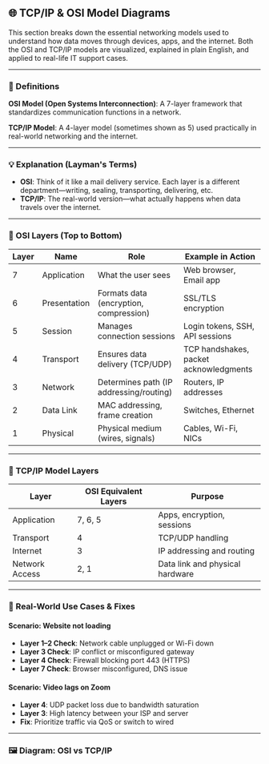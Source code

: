 ## 🌐 TCP/IP & OSI Model Diagrams

This section breaks down the essential networking models used to understand how data moves through devices, apps, and the internet. Both the OSI and TCP/IP models are visualized, explained in plain English, and applied to real-life IT support cases.

---

### 🧩 Definitions

**OSI Model (Open Systems Interconnection)**: A 7-layer framework that standardizes communication functions in a network.

**TCP/IP Model**: A 4-layer model (sometimes shown as 5) used practically in real-world networking and the internet.

---

### 💡 Explanation (Layman's Terms)

- **OSI**: Think of it like a mail delivery service. Each layer is a different department—writing, sealing, transporting, delivering, etc.
- **TCP/IP**: The real-world version—what actually happens when data travels over the internet.

---

### 🧱 OSI Layers (Top to Bottom)

| Layer | Name             | Role                                       | Example in Action                     |
|-------|------------------|--------------------------------------------|----------------------------------------|
| 7     | Application       | What the user sees                         | Web browser, Email app                 |
| 6     | Presentation      | Formats data (encryption, compression)     | SSL/TLS encryption                     |
| 5     | Session           | Manages connection sessions                | Login tokens, SSH, API sessions        |
| 4     | Transport         | Ensures data delivery (TCP/UDP)            | TCP handshakes, packet acknowledgments |
| 3     | Network           | Determines path (IP addressing/routing)    | Routers, IP addresses                  |
| 2     | Data Link         | MAC addressing, frame creation             | Switches, Ethernet                     |
| 1     | Physical          | Physical medium (wires, signals)           | Cables, Wi-Fi, NICs                    |

---

### 🔀 TCP/IP Model Layers

| Layer        | OSI Equivalent Layers     | Purpose                          |
|--------------|---------------------------|----------------------------------|
| Application  | 7, 6, 5                   | Apps, encryption, sessions       |
| Transport    | 4                         | TCP/UDP handling                 |
| Internet     | 3                         | IP addressing and routing        |
| Network Access | 2, 1                    | Data link and physical hardware  |

---

### 🔄 Real-World Use Cases & Fixes

#### Scenario: Website not loading
- **Layer 1–2 Check**: Network cable unplugged or Wi-Fi down
- **Layer 3 Check**: IP conflict or misconfigured gateway
- **Layer 4 Check**: Firewall blocking port 443 (HTTPS)
- **Layer 7 Check**: Browser misconfigured, DNS issue

#### Scenario: Video lags on Zoom
- **Layer 4**: UDP packet loss due to bandwidth saturation
- **Layer 3**: High latency between your ISP and server
- **Fix**: Prioritize traffic via QoS or switch to wired

---

### 🖼 Diagram: OSI vs TCP/IP

